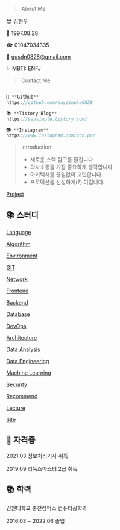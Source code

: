 
> About Me
> 

😎 김현우

🍰 1997.08.28

☎ 01047034335

📧 gusdn0828@gmail.com

✨ MBTI: ENFJ

> Contact Me
> 

```rust

🐶 **Github**
https://github.com/saysimple0828

📚 **Tistory Blog**
https://saysimple.tistory.com/

📷 **Instagram**
https://www.instagram.com/cch.po/
```

> Introduction
> 
> - 새로운 스택 탐구를 즐깁니다.
> - 의사소통을 가장 중요하게 생각합니다.
> - 아키텍처를 끊임없이 고민합니다.
> - 프로덕션을 신성하게(?) 여깁니다.

[Project](https://www.notion.so/c0d17eb7d3c849f3bf36b11e628bad86?pvs=21)

## 📚 스터디

[Language](https://www.notion.so/Language-7c332a8377604dba9371f8cc531862c7?pvs=21)

[Algorithm](https://www.notion.so/Algorithm-4b5940581d754271b0bb0193c5414b86?pvs=21)

[Environment](https://www.notion.so/Environment-63c32f8883104dd5880166ffd472dc3b?pvs=21)

[GIT](https://www.notion.so/GIT-f5f2a8d869d146c2bc0f8406430da596?pvs=21)

[Network](https://www.notion.so/Network-459eae2c733a4ef98c73a02c0c484447?pvs=21)

[Frontend](https://www.notion.so/Frontend-84d6867fedb842dca32f15a473ec0328?pvs=21)

[Backend ](https://www.notion.so/Backend-473f11a80ab249498eac6057613081c4?pvs=21)

[Database](https://www.notion.so/Database-36c1459f726b432bb9f2989212434428?pvs=21)

[DevOps](https://www.notion.so/DevOps-8ad630628d734197aa0cf145364d5db8?pvs=21)

[Architecture](https://www.notion.so/Architecture-f52be375bf24474ba656f379c5752162?pvs=21)

[Data Analysis](https://www.notion.so/Data-Analysis-fe5720e27f3b433fbfc3e6f9195e1e59?pvs=21)

[Data Engineering](https://www.notion.so/Data-Engineering-6df891d999b84279966a6f73d30810fe?pvs=21)

[Machine Learning](https://www.notion.so/Machine-Learning-9f3da33298ba4db7a99462bd9c21b027?pvs=21)

[Security](https://www.notion.so/Security-8b95d66f5d4643adb86303c879cbd028?pvs=21)

[Recommend](https://www.notion.so/Recommend-d11243f91b6049dabf6b34ac6f1f8bc7?pvs=21)

[Lecture](https://www.notion.so/Lecture-94a7c35899e743f9a0848dd59e9380fa?pvs=21)

[Site](https://www.notion.so/Site-26c3a540aaa44d5ca1a0971cd813ca21?pvs=21)

## 📗 자격증

2021.03 정보처리기사 취득

2019.09 리눅스마스터 2급 취득

## 📚 학력

강원대학교 춘천캠퍼스 컴퓨터공학과

2016.03 ~ 2022.06 졸업
